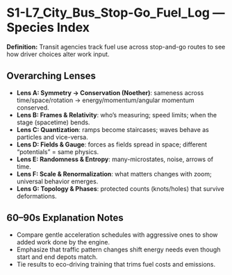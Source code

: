 # S1-L7_City_Bus_Stop-Go_Fuel_Log — Species Index
**Definition:** Transit agencies track fuel use across stop-and-go routes to see how driver choices alter work input.
## Overarching Lenses

- **Lens A: Symmetry -> Conservation (Noether)**: sameness across time/space/rotation → energy/momentum/angular momentum conserved.
- **Lens B: Frames & Relativity**: who’s measuring; speed limits; when the stage (spacetime) bends.
- **Lens C: Quantization**: ramps become staircases; waves behave as particles and vice-versa.
- **Lens D: Fields & Gauge**: forces as fields spread in space; different “potentials” = same physics.
- **Lens E: Randomness & Entropy**: many-microstates, noise, arrows of time.
- **Lens F: Scale & Renormalization**: what matters changes with zoom; universal behavior emerges.
- **Lens G: Topology & Phases**: protected counts (knots/holes) that survive deformations.

## 60–90s Explanation Notes
- Compare gentle acceleration schedules with aggressive ones to show added work done by the engine.
- Emphasize that traffic pattern changes shift energy needs even though start and end depots match.
- Tie results to eco-driving training that trims fuel costs and emissions.
